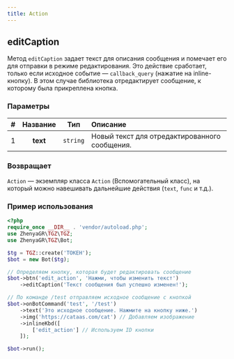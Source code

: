 ```yaml
---
title: Action
---
```


## editCaption
Метод `editCaption` задает текст для описания сообщения и помечает его для отправки в режиме редактирования. Это действие сработает, только если исходное событие — `callback_query` (нажатие на inline-кнопку). В этом случае библиотека отредактирует сообщение, к которому была прикреплена кнопка.

### Параметры
| # | Название |   Тип    | Описание                                      |
|:-:|:--------:|:--------:|:----------------------------------------------|
| 1 | **text** | `string` | Новый текст для отредактированного сообщения. |

### Возвращает
`Action` — экземпляр класса `Action` (Вспомогательный класс), на который можно навешивать дальнейшие действия (`text`, `func` и т.д.).

### Пример использования
```php
<?php
require_once __DIR__ . 'vendor/autoload.php';
use ZhenyaGR\TGZ\TGZ;
use ZhenyaGR\TGZ\Bot;

$tg = TGZ::create('ТОКЕН');
$bot = new Bot($tg);

// Определяем кнопку, которая будет редактировать сообщение
$bot->btn('edit_action', 'Нажми, чтобы изменить текст')
    ->editCaption('Текст сообщения был успешно изменен!');

// По команде /test отправляем исходное сообщение с кнопкой
$bot->onBotCommand('test', '/test')
    ->text('Это исходное сообщение. Нажмите на кнопку ниже.')
    ->img('https://cataas.com/cat') // Добавляем изображение
    ->inlineKbd([
        ['edit_action'] // Используем ID кнопки
    ]);

$bot->run();
```